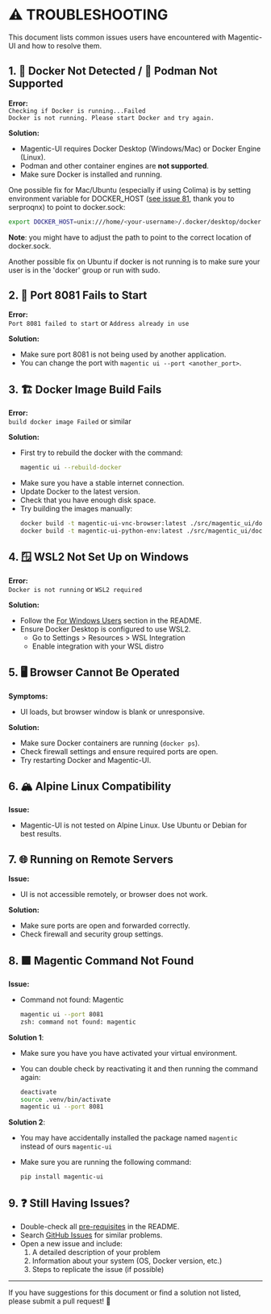 # ⚠️ TROUBLESHOOTING

This document lists common issues users have encountered with Magentic-UI and how to resolve them. 


## 1. 🐳 Docker Not Detected / 🚫 Podman Not Supported

**Error:**  
`Checking if Docker is running...Failed`  
`Docker is not running. Please start Docker and try again.`

**Solution:**  
- Magentic-UI requires Docker Desktop (Windows/Mac) or Docker Engine (Linux).
- Podman and other container engines are **not supported**.
- Make sure Docker is installed and running.

One possible fix for Mac/Ubuntu (especially if using Colima) is by setting environment variable for DOCKER_HOST ([see issue 81](https://github.com/microsoft/magentic-ui/issues/81), thank you to serproqnx) to point to docker.sock:

```bash
export DOCKER_HOST=unix:///home/<your-username>/.docker/desktop/docker.sock
```
**Note**: you might have to adjust the path to point to the correct location of docker.sock.

Another possible fix on Ubuntu if docker is not running is to make sure your user is in the 'docker' group or run with sudo. 

## 2. 🚪 Port 8081 Fails to Start

**Error:**  
`Port 8081 failed to start` or `Address already in use`

**Solution:**  
- Make sure port 8081 is not being used by another application.
- You can change the port with `magentic ui --port <another_port>`.

## 3. 🏗️ Docker Image Build Fails

**Error:**  
`build docker image Failed` or similar

**Solution:**  
- First try to rebuild the docker with the command:
  ```bash
  magentic ui --rebuild-docker
  ```
- Make sure you have a stable internet connection.
- Update Docker to the latest version.
- Check that you have enough disk space.
- Try building the images manually:
  ```bash
  docker build -t magentic-ui-vnc-browser:latest ./src/magentic_ui/docker/magentic-ui-browser-docker
  docker build -t magentic-ui-python-env:latest ./src/magentic_ui/docker/magentic-ui-python-env
  ```


## 4. 🪟 WSL2 Not Set Up on Windows

**Error:**  
`Docker is not running` or `WSL2 required`

**Solution:**  
- Follow the [For Windows Users](#for-windows-users) section in the README.
- Ensure Docker Desktop is configured to use WSL2.
   - Go to Settings > Resources > WSL Integration
   - Enable integration with your WSL distro


## 5. 🖥️ Browser Cannot Be Operated

**Symptoms:**  
- UI loads, but browser window is blank or unresponsive.

**Solution:**  
- Make sure Docker containers are running (`docker ps`).
- Check firewall settings and ensure required ports are open.
- Try restarting Docker and Magentic-UI.

## 6. 🏔️ Alpine Linux Compatibility

**Issue:**  
- Magentic-UI is not tested on Alpine Linux. Use Ubuntu or Debian for best results.

## 7. 🌐 Running on Remote Servers

**Issue:**  
- UI is not accessible remotely, or browser does not work.

**Solution:**  
- Make sure ports are open and forwarded correctly.
- Check firewall and security group settings.

## 8. 🟪 Magentic Command Not Found

**Issue:**
- Command not found: Magentic
    ```bash
    magentic ui --port 8081
    zsh: command not found: magentic
    ```

**Solution 1**:

- Make sure you have you have activated your virtual environment.
- You can double check by reactivating it and then running the command again:

    ```bash
    deactivate
    source .venv/bin/activate
    magentic ui --port 8081
    ```

**Solution 2**:

- You may have accidentally installed the package named `magentic` instead of ours `magentic-ui`
- Make sure you are running the following command:

  ```bash
  pip install magentic-ui
  ```
  


## 9. ❓ Still Having Issues?

- Double-check all [pre-requisites](#pre-requisites-please-read) in the README.
- Search [GitHub Issues](https://github.com/microsoft/magentic-ui/issues) for similar problems.
- Open a new issue and include:
  1. A detailed description of your problem
  2. Information about your system (OS, Docker version, etc.)
  3. Steps to replicate the issue (if possible)

---

If you have suggestions for this document or find a solution not listed, please submit a pull request! 🙏
